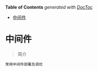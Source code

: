 <!-- START doctoc generated TOC please keep comment here to allow auto update -->
<!-- DON'T EDIT THIS SECTION, INSTEAD RE-RUN doctoc TO UPDATE -->
**Table of Contents**  *generated with [DocToc](https://github.com/thlorenz/doctoc)*

- [中间件](#%E4%B8%AD%E9%97%B4%E4%BB%B6)

<!-- END doctoc generated TOC please keep comment here to allow auto update -->

# 中间件

> 简介

	常用中间件部署及调优



